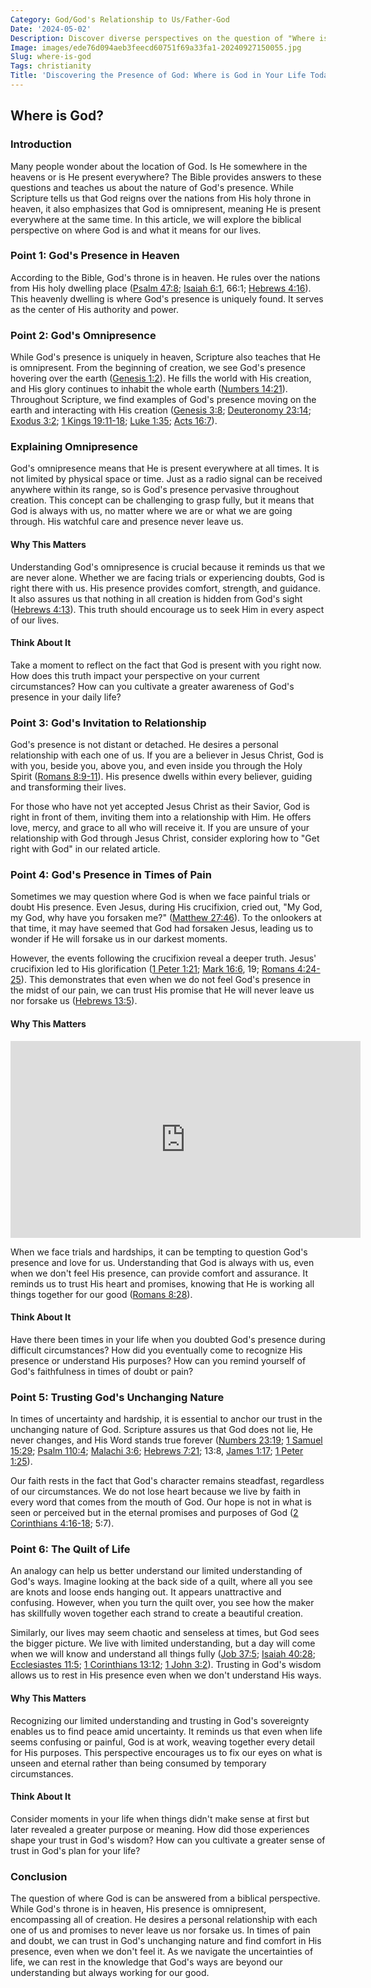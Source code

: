 ```yaml
---
Category: God/God's Relationship to Us/Father-God
Date: '2024-05-02'
Description: Discover diverse perspectives on the question of "Where is God?" Explore various beliefs and interpretations in this thought-provoking article.
Image: images/ede76d094aeb3feecd60751f69a33fa1-20240927150055.jpg
Slug: where-is-god
Tags: christianity
Title: 'Discovering the Presence of God: Where is God in Your Life Today?'
---
```


## Where is God?

### Introduction

Many people wonder about the location of God. Is He somewhere in the heavens or is He present everywhere? The Bible provides answers to these questions and teaches us about the nature of God's presence. While Scripture tells us that God reigns over the nations from His holy throne in heaven, it also emphasizes that God is omnipresent, meaning He is present everywhere at the same time. In this article, we will explore the biblical perspective on where God is and what it means for our lives.

### Point 1: God's Presence in Heaven

According to the Bible, God's throne is in heaven. He rules over the nations from His holy dwelling place ([Psalm 47:8](https://www.bibleref.com/Psalm/47/Psalm-47-8.html); [Isaiah 6:1](https://www.bibleref.com/Isaiah/6/Isaiah-6-1.html), 66:1; [Hebrews 4:16](https://www.bibleref.com/Hebrews/4/Hebrews-4-16.html)). This heavenly dwelling is where God's presence is uniquely found. It serves as the center of His authority and power.

### Point 2: God's Omnipresence

While God's presence is uniquely in heaven, Scripture also teaches that He is omnipresent. From the beginning of creation, we see God's presence hovering over the earth ([Genesis 1:2](https://www.bibleref.com/Genesis/1/Genesis-1-2.html)). He fills the world with His creation, and His glory continues to inhabit the whole earth ([Numbers 14:21](https://www.bibleref.com/Numbers/14/Numbers-14-21.html)). Throughout Scripture, we find examples of God's presence moving on the earth and interacting with His creation ([Genesis 3:8](https://www.bibleref.com/Genesis/3/Genesis-3-8.html); [Deuteronomy 23:14](https://www.bibleref.com/Deuteronomy/23/Deuteronomy-23-14.html); [Exodus 3:2](https://www.bibleref.com/Exodus/3/Exodus-3-2.html); [1 Kings 19:11-18](https://www.bibleref.com/1-Kings/19/1-Kings-19-11.html); [Luke 1:35](https://www.bibleref.com/Luke/1/Luke-1-35.html); [Acts 16:7](https://www.bibleref.com/Acts/16/Acts-16-7.html)).

### Explaining Omnipresence

God's omnipresence means that He is present everywhere at all times. It is not limited by physical space or time. Just as a radio signal can be received anywhere within its range, so is God's presence pervasive throughout creation. This concept can be challenging to grasp fully, but it means that God is always with us, no matter where we are or what we are going through. His watchful care and presence never leave us.

#### Why This Matters

Understanding God's omnipresence is crucial because it reminds us that we are never alone. Whether we are facing trials or experiencing doubts, God is right there with us. His presence provides comfort, strength, and guidance. It also assures us that nothing in all creation is hidden from God's sight ([Hebrews 4:13](https://www.bibleref.com/Hebrews/4/Hebrews-4-13.html)). This truth should encourage us to seek Him in every aspect of our lives.

#### Think About It

Take a moment to reflect on the fact that God is present with you right now. How does this truth impact your perspective on your current circumstances? How can you cultivate a greater awareness of God's presence in your daily life?

### Point 3: God's Invitation to Relationship

God's presence is not distant or detached. He desires a personal relationship with each one of us. If you are a believer in Jesus Christ, God is with you, beside you, above you, and even inside you through the Holy Spirit ([Romans 8:9-11](https://www.bibleref.com/Romans/8/Romans-8-9.html)). His presence dwells within every believer, guiding and transforming their lives.

For those who have not yet accepted Jesus Christ as their Savior, God is right in front of them, inviting them into a relationship with Him. He offers love, mercy, and grace to all who will receive it. If you are unsure of your relationship with God through Jesus Christ, consider exploring how to "Get right with God" in our related article.

### Point 4: God's Presence in Times of Pain

Sometimes we may question where God is when we face painful trials or doubt His presence. Even Jesus, during His crucifixion, cried out, "My God, my God, why have you forsaken me?" ([Matthew 27:46](https://www.bibleref.com/Matthew/27/Matthew-27-46.html)). To the onlookers at that time, it may have seemed that God had forsaken Jesus, leading us to wonder if He will forsake us in our darkest moments.

However, the events following the crucifixion reveal a deeper truth. Jesus' crucifixion led to His glorification ([1 Peter 1:21](https://www.bibleref.com/1-Peter/1/1-Peter-1-21.html); [Mark 16:6](https://www.bibleref.com/Mark/16/Mark-16-6.html), 19; [Romans 4:24-25](https://www.bibleref.com/Romans/4/Romans-4-24.html)). This demonstrates that even when we do not feel God's presence in the midst of our pain, we can trust His promise that He will never leave us nor forsake us ([Hebrews 13:5](https://www.bibleref.com/Hebrews/13/Hebrews-13-5.html)).

#### Why This Matters


<iframe width="560" height="315" src="https://www.youtube.com/embed/_ie9musGEqQ" frameborder="0" allow="autoplay; encrypted-media" allowfullscreen></iframe>


When we face trials and hardships, it can be tempting to question God's presence and love for us. Understanding that God is always with us, even when we don't feel His presence, can provide comfort and assurance. It reminds us to trust His heart and promises, knowing that He is working all things together for our good ([Romans 8:28](https://www.bibleref.com/Romans/8/Romans-8-28.html)).

#### Think About It

Have there been times in your life when you doubted God's presence during difficult circumstances? How did you eventually come to recognize His presence or understand His purposes? How can you remind yourself of God's faithfulness in times of doubt or pain?

### Point 5: Trusting God's Unchanging Nature

In times of uncertainty and hardship, it is essential to anchor our trust in the unchanging nature of God. Scripture assures us that God does not lie, He never changes, and His Word stands true forever ([Numbers 23:19](https://www.bibleref.com/Numbers/23/Numbers-23-19.html); [1 Samuel 15:29](https://www.bibleref.com/1-Samuel/15/1-Samuel-15-29.html); [Psalm 110:4](https://www.bibleref.com/Psalm/110/Psalm-110-4.html); [Malachi 3:6](https://www.bibleref.com/Malachi/3/Malachi-3-6.html); [Hebrews 7:21](https://www.bibleref.com/Hebrews/7/Hebrews-7-21.html); 13:8, [James 1:17](https://www.bibleref.com/James/1/James-1-17.html); [1 Peter 1:25](https://www.bibleref.com/1-Peter/1/1-Peter-1-25.html)).

Our faith rests in the fact that God's character remains steadfast, regardless of our circumstances. We do not lose heart because we live by faith in every word that comes from the mouth of God. Our hope is not in what is seen or perceived but in the eternal promises and purposes of God ([2 Corinthians 4:16-18](https://www.bibleref.com/2-Corinthians/4/2-Corinthians-4-16.html); 5:7).

### Point 6: The Quilt of Life

An analogy can help us better understand our limited understanding of God's ways. Imagine looking at the back side of a quilt, where all you see are knots and loose ends hanging out. It appears unattractive and confusing. However, when you turn the quilt over, you see how the maker has skillfully woven together each strand to create a beautiful creation.

Similarly, our lives may seem chaotic and senseless at times, but God sees the bigger picture. We live with limited understanding, but a day will come when we will know and understand all things fully ([Job 37:5](https://www.bibleref.com/Job/37/Job-37-5.html); [Isaiah 40:28](https://www.bibleref.com/Isaiah/40/Isaiah-40-28.html); [Ecclesiastes 11:5](https://www.bibleref.com/Ecclesiastes/11/Ecclesiastes-11-5.html); [1 Corinthians 13:12](https://www.bibleref.com/1-Corinthians/13/1-Corinthians-13-12.html); [1 John 3:2](https://www.bibleref.com/1-John/3/1-John-3-2.html)). Trusting in God's wisdom allows us to rest in His presence even when we don't understand His ways.

#### Why This Matters

Recognizing our limited understanding and trusting in God's sovereignty enables us to find peace amid uncertainty. It reminds us that even when life seems confusing or painful, God is at work, weaving together every detail for His purposes. This perspective encourages us to fix our eyes on what is unseen and eternal rather than being consumed by temporary circumstances.

#### Think About It

Consider moments in your life when things didn't make sense at first but later revealed a greater purpose or meaning. How did those experiences shape your trust in God's wisdom? How can you cultivate a greater sense of trust in God's plan for your life?

### Conclusion

The question of where God is can be answered from a biblical perspective. While God's throne is in heaven, His presence is omnipresent, encompassing all of creation. He desires a personal relationship with each one of us and promises to never leave us nor forsake us. In times of pain and doubt, we can trust in God's unchanging nature and find comfort in His presence, even when we don't feel it. As we navigate the uncertainties of life, we can rest in the knowledge that God's ways are beyond our understanding but always working for our good.